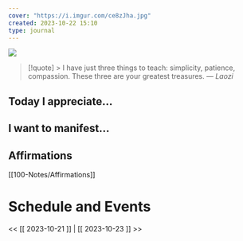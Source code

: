 ```yaml
---
cover: "https://i.imgur.com/ce8zJha.jpg"
created: 2023-10-22 15:10
type: journal
---
```



![](attachment/100-Journal/2023-10-22/IMG-20231105195251066.jpg)


>[!quote] > I have just three things to teach: simplicity, patience, compassion. These three are your greatest treasures.
> — <cite>Laozi</cite>

## Today I appreciate...


## I want to manifest...


## Affirmations
[[100-Notes/Affirmations]]













# Schedule and Events




<< [[ 2023-10-21 ]] | [[ 2023-10-23 ]] >>
